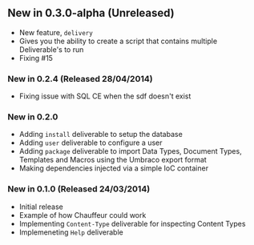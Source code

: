 ## New in 0.3.0-alpha (Unreleased)
* New feature, `delivery`
 * Gives you the ability to create a script that contains multiple Deliverable's to run
* Fixing #15

### New in 0.2.4 (Released 28/04/2014)
* Fixing issue with SQL CE when the sdf doesn't exist

### New in 0.2.0
* Adding `install` deliverable to setup the database
* Adding `user` deliverable to configure a user
* Adding `package` deliverable to import Data Types, Document Types, Templates and Macros using the Umbraco export format
* Making dependencies injected via a simple IoC container

### New in 0.1.0 (Released 24/03/2014)
* Initial release
 * Example of how Chauffeur could work
 * Implementing `Content-Type` deliverable for inspecting Content Types
 * Implemeneting `Help` deliverable